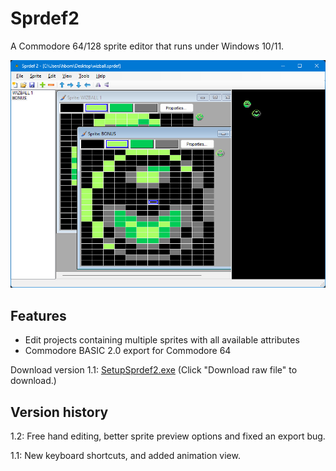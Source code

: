 ﻿# Sprdef2
A Commodore 64/128 sprite editor that runs under Windows 10/11.

![The main window of Sprdef2](https://raw.githubusercontent.com/Anders-H/Sprdef2/main/screenshotv1_1.jpg)

## Features

* Edit projects containing multiple sprites with all available attributes
* Commodore BASIC 2.0 export for Commodore 64

Download version 1.1: [SetupSprdef2.exe](https://github.com/Anders-H/Sprdef2/blob/main/SetupSprdef2.exe) (Click "Download raw file" to download.)

## Version history

1.2: Free hand editing, better sprite preview options and fixed an export bug.

1.1: New keyboard shortcuts, and added animation view.